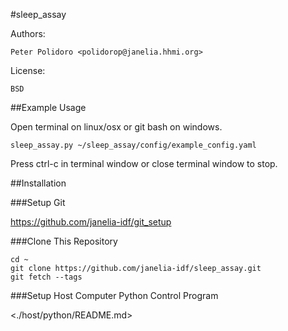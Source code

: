 #sleep_assay

Authors:

    Peter Polidoro <polidorop@janelia.hhmi.org>

License:

    BSD

##Example Usage

Open terminal on linux/osx or git bash on windows.

```shell
sleep_assay.py ~/sleep_assay/config/example_config.yaml
```

Press ctrl-c in terminal window or close terminal window to stop.

##Installation

###Setup Git

<https://github.com/janelia-idf/git_setup>

###Clone This Repository

```shell
cd ~
git clone https://github.com/janelia-idf/sleep_assay.git
git fetch --tags
```

###Setup Host Computer Python Control Program

<./host/python/README.md>
